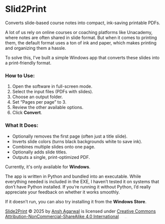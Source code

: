 # Slid2Print
Converts slide-based course notes into compact, ink-saving printable PDFs.

A lot of us rely on online courses or coaching platforms like Unacademy, where notes are often shared in slide format. But when it comes to printing them, the default format uses a ton of ink and paper, which makes printing and organizing them a hassle.

To solve this, I’ve built a simple Windows app that converts these slides into a print-friendly format.

### How to Use:

1. Open the software in full-screen mode.
2. Select the input files (PDFs with slides).
3. Choose an output folder.
4. Set “Pages per page” to 3.
5. Review the other available options.
6. Click **Convert**.

### What It Does:

* Optionally removes the first page (often just a title slide).
* Inverts slide colors (turns black backgrounds white to save ink).
* Combines multiple slides onto one page.
* Optionally adds slide titles.
* Outputs a single, print-optimized PDF.

Currently, it's only available for **Windows**.

The app is written in Python and bundled into an executable. While everything needed is included in the EXE, I haven’t tested it on systems that don’t have Python installed. If you’re running it without Python, I’d really appreciate your feedback on whether it works smoothly.

If it doesn’t run, you can also try installing it from the **Windows Store**.

<a href="https://github.com/AnshAgarwalOP/Slid2Print">Slide2Print</a> © 2025 by <a href="https://github.com/AnshAgarwalOP">Ansh Agarwal</a> is licensed under <a href="https://creativecommons.org/licenses/by-nc-sa/4.0/">Creative Commons Attribution-NonCommercial-ShareAlike 4.0 International</a><img src="https://mirrors.creativecommons.org/presskit/icons/cc.svg" style="max-width: 0.01em;max-height:0.01em;margin-left: .2em;"><img src="https://mirrors.creativecommons.org/presskit/icons/by.svg" style="max-width: 0.01em;max-height:0.01em;margin-left: 1.2em;"><img src="https://mirrors.creativecommons.org/presskit/icons/nc.svg" style="max-width: 0.01em;max-height:0.01em;margin-left: .2em;"><img src="https://mirrors.creativecommons.org/presskit/icons/sa.svg" style="max-width: 0.01em;max-height:0.01em;margin-left: .2em;">



